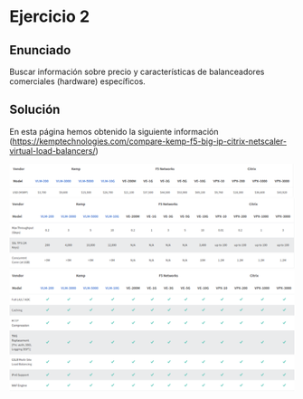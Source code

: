 # Ejercicio 2

## Enunciado

Buscar información sobre precio y características de balanceadores comerciales (hardware) específicos.

## Solución

En esta página hemos obtenido la siguiente información (https://kemptechnologies.com/compare-kemp-f5-big-ip-citrix-netscaler-virtual-load-balancers/)

![Precio](./assets/lbprice.png)
![Caracteristicas](./assets/lbfeatures.png)
![Más Características](./assets/lbfeatures2.png)